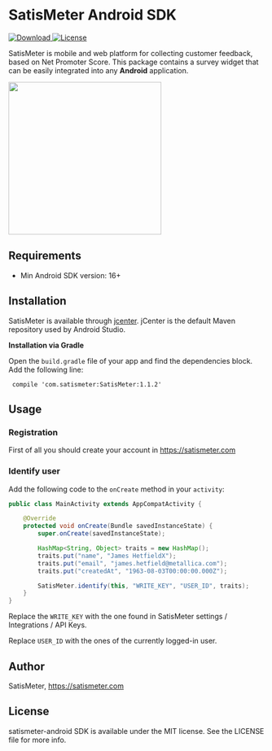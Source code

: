 # SatisMeter Android SDK

[ ![Download](https://api.bintray.com/packages/satismeterandroid/SatisMeter/SatisMeter/images/download.svg) ](https://bintray.com/satismeterandroid/SatisMeter/SatisMeter/_latestVersion)
[![License](https://img.shields.io/cocoapods/l/SatisMeter.svg?style=flat)](http://cocoapods.org/pods/SatisMeter)

SatisMeter is mobile and web platform for collecting customer feedback, based on Net Promoter Score. This package contains a survey widget that can be easily integrated into any **Android** application.

<img src="https://s3.amazonaws.com/satismeter-assets/android-survey.png" width="300"> 

## Requirements

- Min Android SDK version: 16+

## Installation

SatisMeter is available through [jcenter](https://bintray.com/satismeterandroid/SatisMeter/SatisMeter).  jCenter is the default Maven repository used by Android Studio.

**Installation via Gradle**

Open the `build.gradle` file of your app and find the dependencies block. Add the following line:

```
 compile 'com.satismeter:SatisMeter:1.1.2'
```

## Usage

### Registration

First of all you should create your account in https://satismeter.com

### Identify user

Add the following code to the `onCreate` method in your `activity`:

```Java
public class MainActivity extends AppCompatActivity {

    @Override
    protected void onCreate(Bundle savedInstanceState) {
        super.onCreate(savedInstanceState);

        HashMap<String, Object> traits = new HashMap();
        traits.put("name", "James HetfieldX");
        traits.put("email", "james.hetfield@metallica.com");
        traits.put("createdAt", "1963-08-03T00:00:00.000Z");

        SatisMeter.identify(this, "WRITE_KEY", "USER_ID", traits);
    }
}
```

Replace the `WRITE_KEY` with the one found in SatisMeter settings / Integrations / API Keys.

Replace `USER_ID` with the ones of the currently logged-in user.

## Author

SatisMeter, https://satismeter.com

## License

satismeter-android SDK is available under the MIT license. See the LICENSE file for more info.
